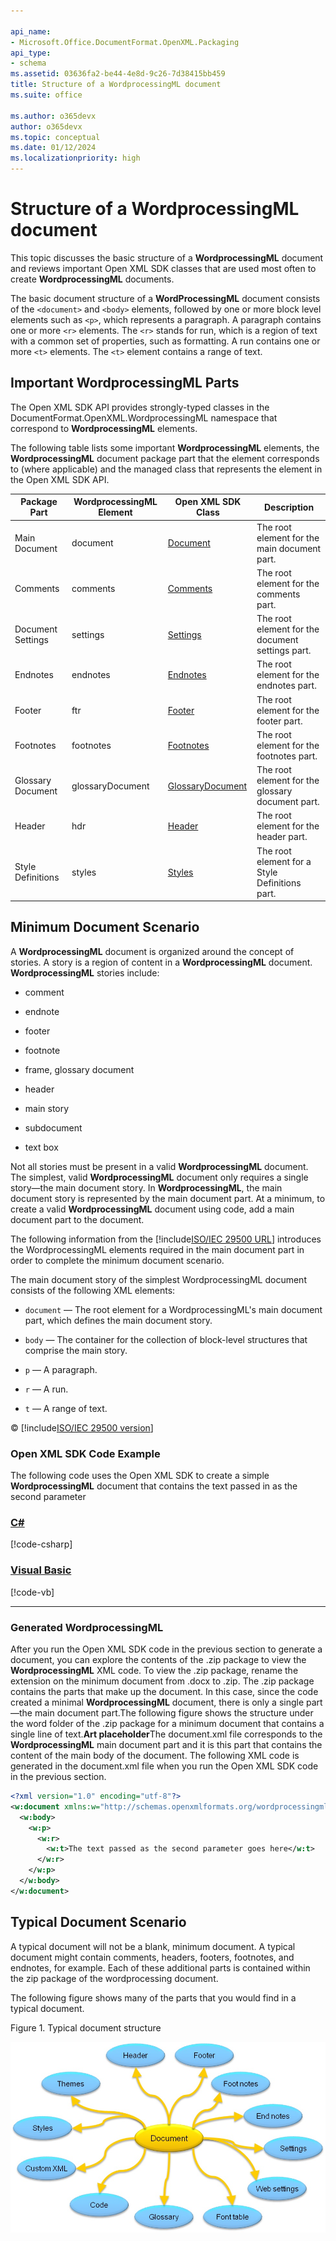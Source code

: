 ```yaml
---

api_name:
- Microsoft.Office.DocumentFormat.OpenXML.Packaging
api_type:
- schema
ms.assetid: 03636fa2-be44-4e8d-9c26-7d38415bb459
title: Structure of a WordprocessingML document
ms.suite: office

ms.author: o365devx
author: o365devx
ms.topic: conceptual
ms.date: 01/12/2024
ms.localizationpriority: high
---
```

# Structure of a WordprocessingML document

This topic discusses the basic structure of a **WordprocessingML** document and reviews important
Open XML SDK classes that are used most often to create **WordprocessingML** documents.

The basic document structure of a **WordProcessingML** document consists of the `<document>` and `<body>` elements, followed by one or more block
level elements such as `<p>`, which
represents a paragraph. A paragraph contains one or more `<r>` elements. The `<r>` stands for run, which is a region of text
with a common set of properties, such as formatting. A run contains one
or more `<t>` elements. The `<t>` element contains a range of text.


## Important WordprocessingML Parts

The Open XML SDK API provides strongly-typed classes in the
DocumentFormat.OpenXML.WordprocessingML namespace that correspond to
**WordprocessingML** elements.

The following table lists some important **WordprocessingML** elements, the **WordprocessingML** document package part that the
element corresponds to (where applicable) and the managed class that
represents the element in the Open XML SDK API.

| **Package Part** | **WordprocessingML Element** | **Open XML SDK Class** | **Description** |
|---|---|---|---|
| Main Document|document | [Document](https://learn.microsoft.com/dotnet/api/documentformat.openxml.wordprocessing.document) | The root element for the main document part. |
| Comments | comments | [Comments](https://learn.microsoft.com/dotnet/api/documentformat.openxml.wordprocessing.comments) | The root element for the comments part. |
| Document Settings | settings | [Settings](https://learn.microsoft.com/dotnet/api/documentformat.openxml.wordprocessing.settings) | The root element for the document settings part. |
| Endnotes | endnotes | [Endnotes](https://learn.microsoft.com/dotnet/api/documentformat.openxml.wordprocessing.endnotes) | The root element for the endnotes part. |
| Footer | ftr | [Footer](https://learn.microsoft.com/dotnet/api/documentformat.openxml.wordprocessing.footer) | The root element for the footer part. |
| Footnotes | footnotes | [Footnotes](https://learn.microsoft.com/dotnet/api/documentformat.openxml.wordprocessing.footnotes) | The root element for the footnotes part. |
| Glossary Document | glossaryDocument | [GlossaryDocument](https://learn.microsoft.com/dotnet/api/documentformat.openxml.wordprocessing.glossarydocument) | The root element for the glossary document part. |
| Header | hdr | [Header](https://learn.microsoft.com/dotnet/api/documentformat.openxml.wordprocessing.header) | The root element for the header part. |
| Style Definitions | styles | [Styles](https://learn.microsoft.com/dotnet/api/documentformat.openxml.wordprocessing.styles) | The root element for a Style Definitions part. |


## Minimum Document Scenario

A **WordprocessingML** document is organized
around the concept of stories. A story is a region of content in a **WordprocessingML** document. **WordprocessingML** stories include:

-   comment

-   endnote

-   footer

-   footnote

-   frame, glossary document

-   header

-   main story

-   subdocument

-   text box

Not all stories must be present in a valid **WordprocessingML** document. The simplest, valid
**WordprocessingML** document only requires a
single story—the main document story. In **WordprocessingML**, the main document story is
represented by the main document part. At a minimum, to create a valid
**WordprocessingML** document using code, add a
main document part to the document.

The following information from the [!include[ISO/IEC 29500 URL](../includes/iso-iec-29500-link.md)]
introduces the WordprocessingML elements required in the main document
part in order to complete the minimum document scenario.

The main document story of the simplest WordprocessingML document
consists of the following XML elements:

- `document` — The root element for a WordprocessingML's main document part,
which defines the main document story.

- `body` — The container for the collection of block-level structures that
comprise the main story.

- `p` — A paragraph.

- `r` — A run.

- `t` — A range of text.

© [!include[ISO/IEC 29500 version](../includes/iso-iec-29500-version.md)]

### Open XML SDK Code Example

The following code uses the Open XML SDK to create a simple **WordprocessingML** document that contains the text passed in as the second parameter

### [C#](#tab/cs)
[!code-csharp[](../../samples/word/structure_of_a_wordprocessingml/cs/Program.cs#snippet0)]

### [Visual Basic](#tab/vb)
[!code-vb[](../../samples/word/structure_of_a_wordprocessingml/vb/Program.vb#snippet0)]
***

### Generated WordprocessingML

After you run the Open XML SDK code in the previous section to
generate a document, you can explore the contents of the .zip package to
view the **WordprocessingML** XML code. To view
the .zip package, rename the extension on the minimum document from
.docx to .zip. The .zip package contains the parts that make up the
document. In this case, since the code created a minimal **WordprocessingML** document, there is only a single
part—the main document part.The following figure shows the structure
under the word folder of the .zip package for a minimum document that
contains a single line of text.**Art
placeholder**The document.xml file corresponds to the **WordprocessingML** main document part and it is
this part that contains the content of the main body of the document.
The following XML code is generated in the document.xml file when you
run the Open XML SDK code in the previous section.

```xml
<?xml version="1.0" encoding="utf-8"?>
<w:document xmlns:w="http://schemas.openxmlformats.org/wordprocessingml/2006/main">
  <w:body>
    <w:p>
      <w:r>
        <w:t>The text passed as the second parameter goes here</w:t>
      </w:r>
    </w:p>
  </w:body>
</w:document>
```

## Typical Document Scenario

A typical document will not be a blank, minimum document. A typical
document might contain comments, headers, footers, footnotes, and
endnotes, for example. Each of these additional parts is contained
within the zip package of the wordprocessing document.

The following figure shows many of the parts that you would find in a
typical document.

Figure 1. Typical document structure

  
 ![Structure of a WordprocessingML Document](../media/odc_oxml_wd_documentstructure_fig01.jpg)
